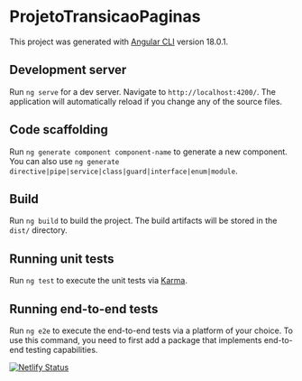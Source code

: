# ProjetoTransicaoPaginas</br>

This project was generated with [Angular CLI](https://github.com/angular/angular-cli) version 18.0.1.</br>

## Development server</br>

Run `ng serve` for a dev server. Navigate to `http://localhost:4200/`. The application will automatically reload if you change any of the source files.</br>

## Code scaffolding</br>

Run `ng generate component component-name` to generate a new component. You can also use `ng generate directive|pipe|service|class|guard|interface|enum|module`.</br>

## Build</br>

Run `ng build` to build the project. The build artifacts will be stored in the `dist/` directory.</br>

## Running unit tests</br>

Run `ng test` to execute the unit tests via [Karma](https://karma-runner.github.io).</br>

## Running end-to-end tests</br>

Run `ng e2e` to execute the end-to-end tests via a platform of your choice. To use this command, you need to first add a package that implements end-to-end testing capabilities. </br>

[![Netlify Status](https://api.netlify.com/api/v1/badges/ea804ef2-4ad4-4289-ad96-e9c871479c7d/deploy-status)](https://app.netlify.com/sites/prototipotarefas-objetivos-roteamento/deploys)
